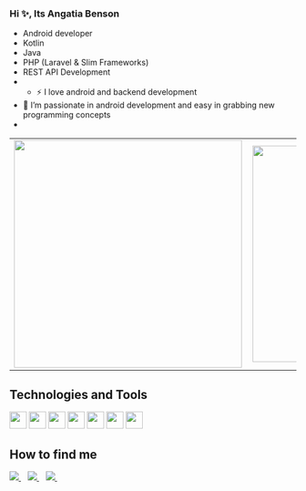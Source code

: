 
### Hi ✨, Its Angatia Benson
- Android developer
- Kotlin
- Java
- PHP (Laravel & Slim Frameworks)
- REST API Development
- - :zap: I love android and backend development
- 🌱 I’m passionate in android development and easy in grabbing new programming concepts
-
<!-- - 📫 How to find me: 
  - :office: [LinkedIn](https://www.linkedin.com/in/angatia-benson/)
  -:office: [twitter](https://twitter.com/bensonetia)
  -:Email: angatiabenson1@gmail.com
  -: Phone: +254748355080 -->
 
<!--  
 [![Angatia Benson github stats](https://github-readme-stats.vercel.app/api?username=BantosBen&count_private=true&show_icons=true&theme=radical&hide_rank=false)](https://github.com/anuraghazra/github-readme-stats)
 
 [![Top Langs](https://github-readme-stats.vercel.app/api/top-langs/?username=BantosBen)](https://github.com/anuraghazra/github-readme-stats) -->

<center>
  <table>
    <tr>
        <td><img width="400px" align="left" src="https://github-readme-stats.vercel.app/api?username=BantosBen&count_private=true&show_icons=true&theme=dark&layout=compact" /></td>
        <td><img width="380px" align="left" src="https://github-readme-stats.vercel.app/api/top-langs/?username=BantosBen&hide=html&layout=compact&theme=dark" /></td>      
    </tr>   
  </table>
</center>
<h2 align="left">Technologies and Tools</h2>
<p align="left">
  <img src="https://img.shields.io/badge/Android-3DDC84?style=for-the-badge&logo=android&logoColor=white" height="30"/>
  <img src="https://img.shields.io/badge/Kotlin-0095D5?&style=for-the-badge&logo=kotlin&logoColor=white" height="30"/>
  <img src="https://img.shields.io/badge/Java-ED8B00?style=for-the-badge&logo=java&logoColor=white" height="30"/>
  <img src="https://img.shields.io/badge/Firebase-ffca28?style=for-the-badge&logo=firebase&logoColor=white" height="30"/>
  <img src="https://img.shields.io/badge/PHP-7377AD?style=for-the-badge&logo=php&logoColor=white" height="30"/>
   <img src="https://img.shields.io/badge/MySQL-DD8A00?style=for-the-badge&logo=mysql&logoColor=white" height="30"/>
  <img src="https://img.shields.io/badge/Git-F05032?style=for-the-badge&logo=git&logoColor=white" height="30"/>
  
 
</p>

<h2 align="left">How to find me</h2>
<a href="https://twitter.com/bensonetia">
    <img src="https://img.shields.io/badge/Twitter-1DA1F2?style=for-the-badge&logo=twitter&logoColor=white" />    
  </a>&nbsp;&nbsp;
 <a href="https://www.linkedin.com/in/angatia-benson/">
    <img src="https://img.shields.io/badge/linkedin-%230077B5.svg?&style=for-the-badge&logo=linkedin&logoColor=white" />
  </a>&nbsp;&nbsp;
  <a href="angatiabenson1@gmail.com">
    <img src="https://img.shields.io/badge/Gmail-D14836?style=for-the-badge&logo=gmail&logoColor=white" />
  </a>&nbsp;&nbsp;
 </p>
